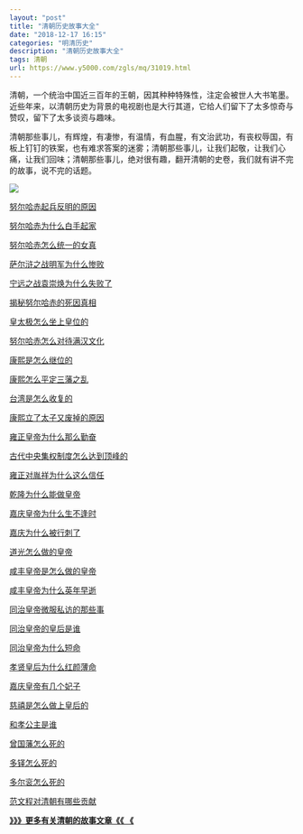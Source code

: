 ```yaml
---
layout: "post"
title: "清朝历史故事大全"
date: "2018-12-17 16:15"
categories: "明清历史"
description: "清朝历史故事大全"
tags: 清朝
url: https://www.y5000.com/zgls/mq/31019.html
---
```






清朝，一个统治中国近三百年的王朝，因其种种特殊性，注定会被世人大书笔墨。近些年来，以清朝历史为背景的电视剧也是大行其道，它给人们留下了太多惊奇与赞叹，留下了太多谈资与趣味。

清朝那些事儿，有辉煌，有凄惨，有温情，有血腥，有文治武功，有丧权辱国，有板上钉钉的铁案，也有难求答案的迷雾；清朝那些事儿，让我们起敬，让我们心痛，让我们回味；清朝那些事儿，绝对很有趣，翻开清朝的史卷，我们就有讲不完的故事，说不完的话题。

![](https://img.y5000.com/uploads/allimg/180622/8-1P622150359146.jpg)

[努尔哈赤起兵反明的原因](https://www.y5000.com/zgls/mq/30961.html)

[努尔哈赤为什么白手起家](https://www.y5000.com/zgls/mq/30962.html)

[努尔哈赤怎么统一的女真](https://www.y5000.com/zgls/mq/30966.html)

[萨尔浒之战明军为什么惨败](https://www.y5000.com/zgls/mq/30967.html)

[宁远之战袁崇焕为什么失败了](https://www.y5000.com/zgls/mq/30968.html)

[揭秘努尔哈赤的死因真相](https://www.y5000.com/zgls/mq/30969.html)

[皇太极怎么坐上皇位的](https://www.y5000.com/zgls/mq/30970.html)

[努尔哈赤怎么对待满汉文化](https://www.y5000.com/zgls/mq/30972.html)

[康熙是怎么继位的](https://www.y5000.com/zgls/mq/30973.html)

[康熙怎么平定三藩之乱](https://www.y5000.com/zgls/mq/30978.html)

[台湾是怎么收复的](https://www.y5000.com/zgls/mq/30979.html)

[康熙立了太子又废掉的原因](https://www.y5000.com/zgls/mq/30980.html)

[雍正皇帝为什么那么勤奋](https://www.y5000.com/zgls/mq/30981.html)

[古代中央集权制度怎么达到顶峰的](https://www.y5000.com/zgls/30982.html)

[雍正对胤祥为什么这么信任](https://www.y5000.com/zgls/mq/30983.html)

[乾隆为什么能做皇帝](https://www.y5000.com/zgls/mq/30984.html)

[嘉庆皇帝为什么生不逢时](https://www.y5000.com/zgls/mq/30985.html)

[嘉庆为什么被行刺了](https://www.y5000.com/zgls/mq/30986.html)

[道光怎么做的皇帝](https://www.y5000.com/zgls/mq/30987.html)

[咸丰皇帝是怎么做的皇帝](https://www.y5000.com/zgls/mq/30989.html)

[咸丰皇帝为什么英年早逝](https://www.y5000.com/zgls/mq/30990.html)

[同治皇帝微服私访的那些事](https://www.y5000.com/zgls/mq/30991.html)

[同治皇帝的皇后是谁](https://www.y5000.com/zgls/mq/30993.html)

[同治皇帝为什么短命](https://www.y5000.com/zgls/mq/30994.html)

[孝贤皇后为什么红颜薄命](https://www.y5000.com/zgls/mq/30998.html)

[嘉庆皇帝有几个妃子](https://www.y5000.com/zgls/mq/30999.html)

[慈禧是怎么做上皇后的](https://www.y5000.com/zgls/mq/31001.html)

[和孝公主是谁](https://www.y5000.com/zgls/mq/31009.html)

[曾国藩怎么死的](https://www.y5000.com/zgls/mq/31010.html)

[多铎怎么死的](https://www.y5000.com/zgls/mq/31011.html)

[多尔衮怎么死的](https://www.y5000.com/zgls/mq/31012.html)

[范文程对清朝有哪些贡献](https://www.y5000.com/zgls/mq/31013.html)

**[》》》更多有关清朝的故事文章《《 《](https://www.y5000.com/tags/qingzhao/)**
